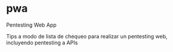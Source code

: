 # pwa
Pentesting Web App

Tips a modo de lista de chequeo para realizar un pentesting web, incluyendo pentesting a APIs
